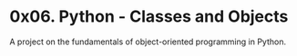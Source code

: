 # 0x06. Python - Classes and Objects

A project on the fundamentals of object-oriented programming
in Python.
